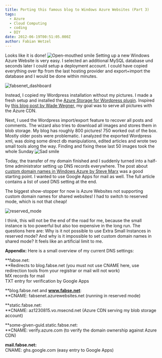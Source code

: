 ```yaml
---
title: Porting this famous blog to Windows Azure Websites (Part 3)
tags:
  - Azure
  - Cloud Computing
  - coding
  - DIY
date: 2012-06-19T00:51:05.000Z
author: Fabian Wetzel
---
```


Looks like it is done! ![Open-mouthed smile](wlEmoticon-openmouthedsmile.png) Setting up a new Windows Azure Website is very easy. I selected an additional MySQL database und seconds later I could setup a deployment account. I could have copied everything over ftp from the last hosting provider and export+import the database and I would be done within minutes.

![fabsenet_dashboard](fabsenet_dashboard.png "fabsenet_dashboard")

Instead, I copied my Wordpress installation without my pictures. I made a fresh setup and installed the [Azure Storage for Wordpress plugin](http://wordpress.org/support/plugin/windows-azure-storage). Inspired by [this blog post by Wade Wegner,](http://www.wadewegner.com/2011/08/using-windows-azure-blob-storage-and-cdn-with-wordpress/ "Using Windows Azure Blob Storage and CDN with WordPress") my goal was to serve all pictures with the Azure CDN. 

Next, I used the Wordpress import/export feature to recover all posts and comments. The wizard also tries to download all images and stores them in blob storage. My blog has roughly 800 pictures! 750 worked out of the box. Mostly older posts were problematic. I analyzed the exported Wordpress xml, was doing some direct db manipulations, edited articles and wrote two small tools along the way. Finding and fixing these last 50 images took the whole Sunday ![Sad smile](wlEmoticon-sadsmile.png)

Today, the transfer of my domain finished and I suddenly turned into a half-time administrator setting up DNS records everywhere. The post about [custom domain names in Windows Azure by Steve Marx](http://blog.smarx.com/posts/custom-domain-names-in-windows-azure) was a good starting point. I wanted to use Google Apps for mail as well. The full article contains a list of used DNS setting at the end.

The biggest show-stopper for now is Azure Websites not supporting custom domain names for shared websites! I had to switch to reserved mode, which is not that cheap! 

![reserved_mode](reserved_mode.png "reserved_mode")

I think, this will not be the end of the road for me, because the small instance is too powerful but also too expensive in the long run. The questions here are: Why is it not possible to use Extra Small Instances in reserved mode? And why is it impossible to set custom domain names in shared mode? It feels like an artificial limit to me.

**Appendix:** Here is a small overview of my current DNS settings:

**fabse.net:     
**Redirects to blog.fabse.net (you must not use CNAME here, use redirection tools from your registrar or mail will not work)    
MX records for mail    
TXT entry for verification by Google Apps

**blog.fabse.net and ****www.fabse.net****:      
**CNAME: fabsenet.azurewebsites.net (running in reserved mode)

**static.fabse.net:     
**CNAME: az1230815.vo.msecnd.net (Azure CDN serving my blob storage account)

**some-given-guid.static.fabse.net:     
**CNAME: verify.azure.com (to verify the domain ownership against Azure CDN)

**mail.fabse.net:**    
CNAME: ghs.google.com (easy entry to Google Apps)


